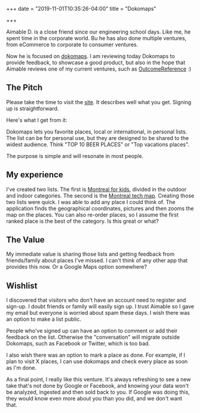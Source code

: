+++
date = "2019-11-01T10:35:26-04:00"
title = "Dokomaps"

+++

Aimable D. is a close friend since our engineering school days. Like me, he spent time in the corporate world. Bu he has also done multiple ventures, from eCommerce to corporate to consumer ventures.

Now he is focused on [dokomaps](http://dokomaps.com). I am reviewing today Dokomaps to provide feedback, to showcase a good product, but also in the hope that Aimable reviews one of my current ventures, such as [OutcomeReference](http://outcomereference.com) :)

## The Pitch

Please take the time to visit the [site](http://dokomaps.com). It describes well what you get. Signing up is straightforward. 

Here's what I get from it:

Dokomaps lets you favorite places, local or international, in personal lists. The list can be for personal use, but they are designed to be shared to the widest audience. Think "TOP 10 BEER PLACES" or "Top vacations places".

The purpose is simple and will resonate in most people.

## My experience

I've created two lists. The first is [Montreal for kids](https://dokomaps.com/home/map/176), divided in the outdoor and indoor categories. The second is the [Montreal tech map](https://dokomaps.com/home/map/29). Creating those two lists were quick. I was able to add any place I could think of. The application finds the geographical coordinates, pictures and then zooms the map on the places. You can also re-order places, so I assume the first ranked place is the best of the category. Is this great or what?

## The Value

My immediate value is sharing those lists and getting feedback from friends/family about places I've missed. I can't think of any other app that provides this now. Or a Google Maps option somewhere?

## Wishlist

I discovered that visitors who don't have an account need to register and sign-up. I doubt friends or family will easily sign up. I trust Aimable so I gave my email but everyone is worried about spam these days. I wish there was an option to make a list public.

People who've signed up can have an option to comment or add their feedback on the list. Otherwise the "conversation" will migrate outside Dokomaps, such as Facebook or Twitter, which is too bad.

I also wish there was an option to mark a place as done. For example, if I plan to visit X places, I can use dokomaps and check every place as soon as I'm done.

As a final point, I really like this venture. It's always refreshing to see a new take that's not done by Google or Facebook, and knowing your data won't be analyzed, ingested and then sold back to you. If Google was doing this, they would know even more about you than you did, and we don't want that.